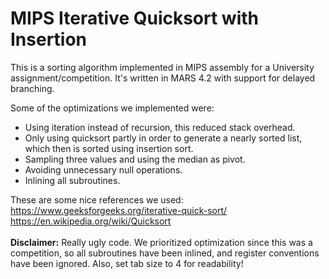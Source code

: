 # MIPS Iterative Quicksort with Insertion

This is a sorting algorithm implemented in MIPS assembly for a University assignment/competition. It's written in MARS 4.2 with support for delayed branching.

Some of the optimizations we implemented were:
- Using iteration instead of recursion, this reduced stack overhead.
- Only using quicksort partly in order to generate a nearly sorted list, which then is sorted using insertion sort.
- Sampling three values and using the median as pivot.
- Avoiding unnecessary null operations.
- Inlining all subroutines.

These are some nice references we used:<br>
https://www.geeksforgeeks.org/iterative-quick-sort/<br>
https://en.wikipedia.org/wiki/Quicksort<br>
<br>
**Disclaimer:** Really ugly code. We prioritized optimization since this was a competition, so all subroutines have been inlined, and register conventions have been ignored. Also, set tab size to 4 for readability!
